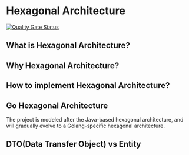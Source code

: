 # Hexagonal Architecture

[![Quality Gate Status](https://sonarcloud.io/api/project_badges/measure?project=hillfolk_go-hexagonal-architecture&metric=alert_status)](https://sonarcloud.io/summary/new_code?id=hillfolk_go-hexagonal-architecture)

## What is Hexagonal Architecture?


## Why Hexagonal Architecture?

## How to implement Hexagonal Architecture?

## Go Hexagonal Architecture

The project is modeled after the Java-based hexagonal architecture, and will gradually evolve to a Golang-specific hexagonal architecture.


## DTO(Data Transfer Object) vs Entity



